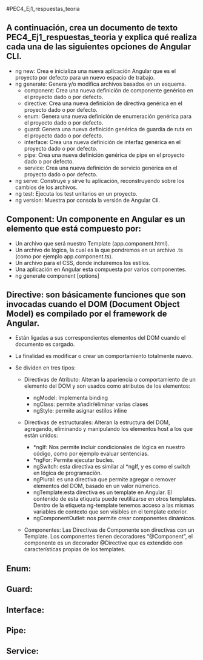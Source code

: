 #PEC4_Ej1_respuestas_teoria

## A continuación, crea un documento de texto PEC4_Ej1_respuestas_teoria y explica qué realiza cada una de las siguientes opciones de Angular CLI.

- ng new: Crea e inicializa una nueva aplicación Angular que es el proyecto por defecto para un nuevo espacio de trabajo.
- ng generate: Genera y/o modifica archivos basados en un esquema.
  - component: Crea una nueva definición de componente genérico en el proyecto dado o por defecto.
  - directive: Crea una nueva definición de directiva genérica en el proyecto dado o por defecto.
  - enum: Genera una nueva definición de enumeración genérica para el proyecto dado o por defecto.
  - guard: Genera una nueva definición genérica de guardia de ruta en el proyecto dado o por defecto.
  - interface: Crea una nueva definición de interfaz genérica en el proyecto dado o por defecto.
  - pipe: Crea una nueva definición genérica de pipe en el proyecto dado o por defecto.
  - service: Crea una nueva definición de servicio genérica en el proyecto dado o por defecto.
- ng serve: Construye y sirve tu aplicación, reconstruyendo sobre los cambios de los archivos.
- ng test: Ejecuta los test unitarios en un proyecto.
- ng version: Muestra por consola la versión de Angular Cli.

## Component: Un componente en Angular es un elemento que está compuesto por:

- Un archivo que será nuestro Template (app.component.html).
- Un archivo de lógica, la cual es la que pondremos en un archivo .ts (como por ejemplo app.component.ts).
- Un archivo para el CSS, donde incluiremos los estilos.
- Una aplicación en Angular esta compuesta por varios componentes.
- ng generate component <name> [options]

## Directive: son básicamente funciones que son invocadas cuando el DOM (Document Object Model) es compilado por el framework de Angular. 

- Están ligadas a sus correspondientes elementos del DOM cuando el documento es cargado.  
- La finalidad es modificar o crear un comportamiento totalmente nuevo.
- Se dividen en tres tipos:
  
  - Directivas de Atributo: Alteran la apariencia o comportamiento de un elemento del DOM y son usados como atributos de los elementos:
    - ngModel: Implementa binding
    - ngClass: permite añadir/eliminar varias clases
    - ngStyle: permite asignar estilos inline
  
  - Directivas de estructurales: Alteran la estructura del DOM, agregando, eliminando y manipulando los elementos host a los que están unidos:
    - *ngIf: Nos permite incluir condicionales de lógica en nuestro código, como por ejemplo evaluar sentencias.
    - *ngFor: Permite ejecutar bucles.
    - ngSwitch: esta directiva es similar al *ngIf, y es como el switch en lógica de programación.
    - ngPlural: es una directiva que permite agregar o remover elementos del DOM, basado en un valor númerico.
    - ngTemplate:esta directiva es un template en Angular. El contenido de esta etiqueta puede reutilizarse en otros templates. Dentro de la etiqueta ng-template tenemos acceso a las mismas variables de contexto que son visibles en el template exterior.
    - ngComponentOutlet: nos permite crear componentes dinámicos.
  - Componentes: Las Directivas de Componente son directivas con un Template. Los componentes tienen decoradores “@Component”, el componente es un decorador @Directive que es extendido con características propias de los templates.

## Enum:
## Guard:
## Interface:
## Pipe:
## Service: